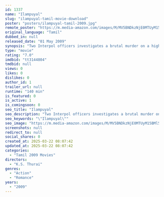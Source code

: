 ```yaml
---
id: 1337
name: "Ilampuyal"
slug: "ilampuyal-tamil-movie-download"
poster: "posters/ilampuyal-tamil-2009.jpg"
remote_poster: "https://m.media-amazon.com/images/M/MV5BNDkzNjE0MTUyM15BMl5BanBnXkFtZTgwNDQ0NTE1MDE@._V1_SX300.jpg"
original_language: "Tamil"
dubbed_in: null
released_date: "01 May 2009"
synopsis: "Two Interpol officers investigates a brutal murder on a high class businessman."
type: "movie"
rating: "7.0"
imdbid: "tt3144804"
tmdbid: null
views: 0
likes: 0
dislikes: 0
author_id: 1
trailer_url: null
runtime: "140 min"
is_featured: 0
is_active: 1
is_comingsoon: 0
seo_title: "Ilampuyal"
seo_description: "Two Interpol officers investigates a brutal murder on a high class businessman."
seo_keywords: "\"Ilampuyal\""
seo_image: "https://m.media-amazon.com/images/M/MV5BNDkzNjE0MTUyM15BMl5BanBnXkFtZTgwNDQ0NTE1MDE@._V1_SX300.jpg"
screenshots: null
redirect_to: null
social_shares: 0
created_at: 2025-03-22 08:07:42
updated_at: 2025-03-22 08:07:42
categories:
  - "Tamil 2009 Movies"
directors:
  - "K.S. Thurai"
genres:
  - "Action"
  - "Romance"
years:
  - "2009"
---
```


